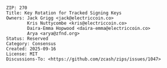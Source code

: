 
    ZIP: 270
    Title: Key Rotation for Tracked Signing Keys
    Owners: Jack Grigg <jack@electriccoin.co>
            Kris Nuttycombe <kris@electriccoin.co>
            Daira-Emma Hopwood <daira-emma@electriccoin.co>
            Arya <arya@zfnd.org>
    Status: Reserved
    Category: Consensus
    Created: 2025-09-16
    License: MIT
    Discussions-To: <https://github.com/zcash/zips/issues/1047>
